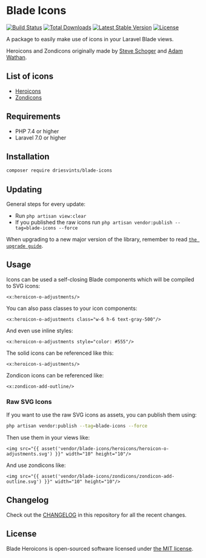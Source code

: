 # Blade Icons

<a href="https://github.com/driesvints/blade-icons/actions"><img src="https://github.com/driesvints/blade-icons/workflows/tests/badge.svg" alt="Build Status"></a>
<a href="https://packagist.org/packages/driesvints/blade-icons"><img src="https://poser.pugx.org/driesvints/blade-icons/d/total.svg" alt="Total Downloads"></a>
<a href="https://packagist.org/packages/driesvints/blade-icons"><img src="https://poser.pugx.org/driesvints/blade-icons/v/stable.svg" alt="Latest Stable Version"></a>
<a href="https://packagist.org/packages/driesvints/blade-icons"><img src="https://poser.pugx.org/driesvints/blade-icons/license.svg" alt="License"></a>

A package to easily make use of icons in your Laravel Blade views. 

Heroicons and Zondicons originally made by [Steve Schoger](https://twitter.com/steveschoger) and [Adam Wathan](https://twitter.com/adamwathan).

## List of icons

- [Heroicons](resources/images/heroicons)
- [Zondicons](resources/images/zondicons)

## Requirements

- PHP 7.4 or higher
- Laravel 7.0 or higher

## Installation

```bash
composer require driesvints/blade-icons
```

## Updating

General steps for every update:

- Run `php artisan view:clear`
- If you published the raw icons run `php artisan vendor:publish --tag=blade-icons --force`

When upgrading to a new major version of the library, remember to read [`the upgrade guide`](UPGRADE.md).

## Usage

Icons can be used a self-closing Blade components which will be compiled to SVG icons:

```blade
<x:heroicon-o-adjustments/>
```

You can also pass classes to your icon components:

```blade
<x:heroicon-o-adjustments class="w-6 h-6 text-gray-500"/>
```

And even use inline styles:

```blade
<x:heroicon-o-adjustments style="color: #555"/>
```

The solid icons can be referenced like this:

```blade
<x:heroicon-s-adjustments/>
```

Zondicon icons can be referenced like:

```blade
<x:zondicon-add-outline/>
```

### Raw SVG Icons

If you want to use the raw SVG icons as assets, you can publish them using:

```bash
php artisan vendor:publish --tag=blade-icons --force
```

Then use them in your views like:

```blade
<img src="{{ asset('vendor/blade-icons/heroicons/heroicon-o-adjustments.svg') }}" width="10" height="10"/>
```

And use zondicons like: 

```blade
<img src="{{ asset('vendor/blade-icons/zondicons/zondicon-add-outline.svg') }}" width="10" height="10"/>
```

## Changelog

Check out the [CHANGELOG](CHANGELOG.md) in this repository for all the recent changes.

## License

Blade Heroicons is open-sourced software licensed under [the MIT license](LICENSE.md).
